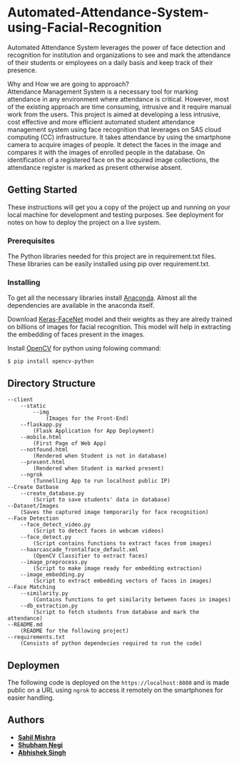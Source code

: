 # Automated-Attendance-System-using-Facial-Recognition

Automated Attendance System leverages the power of face detection and recognition for institution and organizations to see and mark the attendance of their students or employees on a daily basis and keep track of their presence.

Why and How we are going to approach?   
Attendance Management System is a necessary tool for marking attendance in any environment where attendance is critical. However, most of the existing approach are time consuming, intrusive and it require manual work from the users. This project is aimed at developing a less intrusive, cost effective and more efficient automated student attendance management system using face recognition that leverages on SAS cloud computing (CC) infrastructure. It takes attendance by using the smartphone camera to acquire images of people. It detect the faces in the image and compares it with the images of enrolled people in the database. On identification of a registered face on the acquired image collections, the attendance register is marked as present otherwise absent.

## Getting Started

These instructions will get you a copy of the project up and running on your local machine for development and testing purposes. See deployment for notes on how to deploy the project on a live system.

### Prerequisites

The Python libraries needed for this project are in requirement.txt files. These libraries can be easily installed using pip over requirement.txt. 

### Installing

To get all the necessary libraries install [Anaconda](https://www.anaconda.com/). Almost all the dependencies are available in the anaconda itself. 

Download [Keras-FaceNet](https://drive.google.com/drive/folders/1pwQ3H4aJ8a6yyJHZkTwtjcL4wYWQb7bn) model and their weights as they are alredy trained on billions of images for facial recognition. This model will help in extracting the embedding of faces present in the images.

Install [OpenCV](https://pypi.org/project/opencv-python/) for python using folowing command:

```
$ pip install opencv-python
```

## Directory Structure

    --client
        --static
            --img
                (Images for the Front-End)
        --flaskapp.py
            (Flask Application for App Deployment)
        --mobile.html
            (First Page of Web App)
        --notfound.html
            (Rendered when Student is not in database)
        --present.html
            (Rendered when Student is marked present)
        --ngrok
            (Tunnelling App to run localhost public IP)
    --Create Datbase
        --create_database.py
            (Script to save students' data in database)
    --Dataset/Images
        (Saves the captured image temporarily for face recognition)
    --Face Detection
        --face_detect_video.py
            (Script to detect faces in webcam videos)
        --face_detect.py
            (Script contains functions to extract faces from images)
        --haarcascade_frontalface_default.xml
            (OpenCV Classifier to extract faces)
        --image_preprocess.py
            (Script to make image ready for embedding extraction)
        --image_embedding.py
            (Script to extract embedding vectors of faces in images)
    --Face Matching
        --similarity.py
            (Contains functions to get similarity between faces in images)
        --db_extraction.py
            (Script to fetch students from database and mark the attendance)
    --README.md
        (README for the following project)
    --requirements.txt
        (Consists of python dependecies required to run the code)


## Deploymen

The following code is deployed on the ```https://localhost:8080``` and is made public on a URL using ```ngrok``` to access it remotely on the smartphones for easier handling.

## Authors

* [**Sahil Mishra**](https://github.com/sahilmishra0012)
* [**Shubham Negi**](https://github.com/negishubham3503)
* [**Abhishek Singh**](https://github.com/abhishekaashu)
